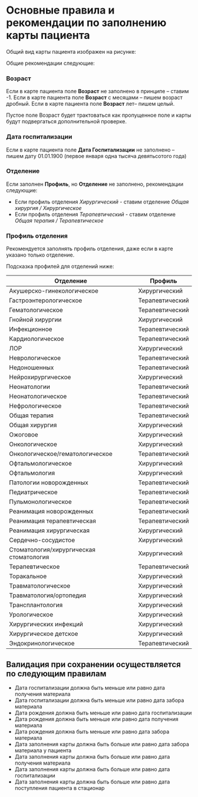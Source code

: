 # Основные правила и рекомендации по заполнению карты пациента

Общий вид карты пациента изображен на рисунке:

Общие рекомендации следующие:

### Возраст

Если в карте пациента поле **Возраст** не заполнено в принципе – ставим -1.
Если в карте пациента поле **Возраст** с месяцами – пишем возраст дробный.
Если в карте пациента поле **Возраст** лет– пишем целый.

Пустое поле Возраст будет трактоваться как пропущенное поле и карты будут подвергаться дополнительной проверке.

### Дата госпитализации

Если в карте пациента поле **Дата Госпитализации**  не заполнено – пишем дату 01.01.1900 (первое января одна тысяча девятьсотого года)

### Отделение
Если заполнен **Профиль**, но **Отделение** не заполнено, рекомендации следующие:
- Если профиль отделения *Хирургический* - ставим отделение *Общая хирургия / Хирургическое*
- Если профиль отделения *Терапевтический* - ставим отделение *Общая терапия / Терапевтическое*

### Профиль отделения

Рекомендуется заполнять профиль отделения, даже если в карте указано только отделение.

Подсказка профилей для отделений ниже:

| Отделение | Профиль |
|--------|--------|
| Акушерско-гинекологическое | Хирургический |
| Гастроэнтерологическое | Терапевтический |
| Гематологическое | Терапевтический |
| Гнойной хирургии | Хирургический |
| Инфекционное | Терапевтический |
| Кардиологическое | Терапевтический |
| ЛОР | Хирургический |
| Неврологическое | Терапевтический |
| Недоношенных | Терапевтический |
| Нейрохирургическое | Хирургический |
| Неонатологии | Терапевтический |
| Неонатологическое | Терапевтический |
| Нефрологическое | Терапевтический |
| Общая терапия | Терапевтический |
| Общая хирургия | Хирургический |
| Ожоговое | Хирургический |
| Онкологическое | Хирургический |
| Онкологическое/гематологическое | Терапевтический |
| Офтальмологическое | Хирургический |
| Офтальмология | Хирургический |
| Патологии новорожденных | Терапевтический |
| Педиатрическое | Терапевтический |
| Пульмонологическое | Терапевтический |
| Реанимация новорожденных | Терапевтический |
| Реанимация терапевтическая | Терапевтический |
| Реанимация хирургическая | Хирургический |
| Сердечно-сосудистое | Хирургический |
| Стоматология/хирургическая стоматология | Хирургический |
| Терапевтическое | Терапевтический |
| Торакальное | Хирургический |
| Травматологическое | Хирургический |
| Травматология/ортопедия | Хирургический |
| Трансплантология | Хирургический |
| Урологическое | Хирургический |
| Хирургических инфекций | Хирургический |
| Хирургическое детское | Хирургический |
| Эндокринологическое | Терапевтический |

## Валидация при сохранении осуществляется по следующим правилам

- Дата госпитализации должна быть меньше или равно дата получения материала
- Дата госпитализации должна быть меньше или равно дата забора материала
- Дата рождения должна быть меньше или равно дата госпитализации
- Дата рождения должна быть меньше или равно дата получения материала
- Дата рождения должна быть меньше или равно дата забора материала
- Дата заполнения карты должна быть больше или равно дата забора материала у пациента
- Дата заполнения карты должна быть больше или равно дата получения материала
- Дата заполнения карты должна быть больше или равно дата госпитализации
- Дата заполнения карты должна быть больше или равно дата поступления пациента в стационар
